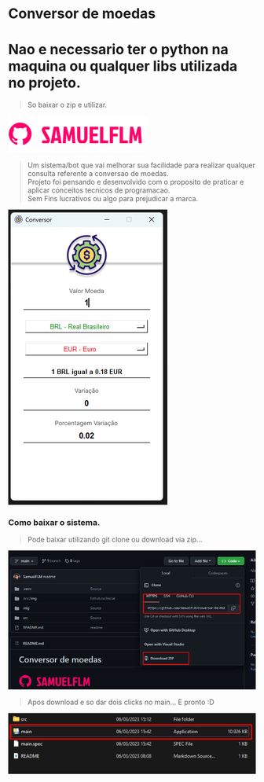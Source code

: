 # Conversor de moedas

<!---Esses são exemplos. Veja https:/shields.io para outras pessoas ou para personalizar este conjunto de escudos. Você pode querer incluir dependências, status do projeto e informações de licença aqui--->
# Nao e necessario ter o python na maquina ou qualquer libs utilizada no projeto.

> So baixar o zip e utilizar.

<img src="doc/img/logo.png" alt="logo_samuelflm">

> Um sistema/bot que vai melhorar sua facilidade para realizar qualquer consulta referente a conversao de moedas.<br>
> Projeto foi pensando e desenvolvido com o proposito de praticar e aplicar conceitos tecnicos de programacao.<br> Sem Fins lucrativos ou algo para prejudicar a marca.

<img src="doc/img/app.png" alt="app">


### Como baixar o sistema.

> Pode baixar utilizando git clone ou download via zip... 

<img src="doc/img/baixar.png" alt="logo_samuelflm">

> Apos download e so dar dois clicks no main... E pronto :D

<img src="doc/img/main.png" alt="logo_samuelflm">